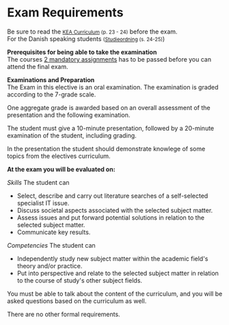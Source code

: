 # Exam Requirements
Be sure to read the <small>[KEA Curriculum](http://www.kea.dk/fileadmin/user_upload/Uddannelser/Computer_Science/Curriculum_Computer_Science.pdf) (p. 23 - 24)</small> before the exam.   
For the Danish speaking students <small>([Studieordning](http://www.kea.dk/fileadmin/user_upload/Uddannelser/Damatiker/KEA_Studieordning_Datamatiker_01-07-2015.pdf)  (s. 24-25)</small>)

**Prerequisites for being able to take the examination**  
The courses [2 mandatory assignments](/7/) has to be passed before you can attend the final exam. 

**Examinations and Preparation**   
The Exam in this elective is an oral examination. The examination is graded according to the 7-grade scale.   

One aggregate grade is awarded based on an overall assessment of the presentation and the following examination.    

The student must give a 10-minute presentation, followed by a 20-minute examination of the student, including grading. 

In the presentation the student should demonstrate knowlege of some topics from the electives curriculum.

**At the exam you will be evaluated on:**

_Skills_
The student can

* Select, describe and carry out literature searches of a self-selected specialist IT issue.
* Discuss societal aspects associated with the selected subject matter.
* Assess issues and put forward potential solutions in relation to the selected subject matter.
* Communicate key results.  

_Competencies_
The student can

* Independently study new subject matter within the academic field's theory and/or practice.
* Put into perspective and relate to the selected subject matter in relation to the course of study's other subject fields.

You must be able to talk about the content of the curriculum, and you will be asked questions based on the curriculum as well.

There are no other formal requirements.

